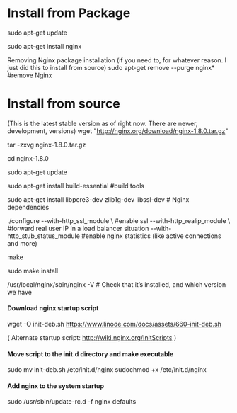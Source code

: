 # Install from Package
sudo apt-get update

sudo apt-get install nginx

Removing Nginx package installation (if you need to, for whatever reason. I just did this to install from source)
sudo apt-get remove --purge nginx* #remove Nginx



# Install from source 
(This is the latest stable version as of right now. There are newer, development, versions)
wget "http://nginx.org/download/nginx-1.8.0.tar.gz" 

tar -zxvg nginx-1.8.0.tar.gz

cd nginx-1.8.0

sudo apt-get update

sudo apt-get install build-essential  #build tools

sudo apt-get install libpcre3-dev zlib1g-dev libssl-dev  # Nginx dependencies

./configure --with-http_ssl_module \  #enable ssl
		--with-http_realip_module \  #forward real user IP in a load balancer situation
		--with-http_stub_status_module  #enable nginx statistics (like active connections and more)

make

sudo make install

/usr/local/nginx/sbin/nginx -V # Check that it’s installed, and which version we have

#### Download nginx startup script
wget -O init-deb.sh https://www.linode.com/docs/assets/660-init-deb.sh

( Alternate startup script: http://wiki.nginx.org/InitScripts )

#### Move script to the init.d directory and make executable
sudo mv init-deb.sh /etc/init.d/nginx
sudochmod +x /etc/init.d/nginx

#### Add nginx to the system startup
sudo /usr/sbin/update-rc.d -f nginx defaults

